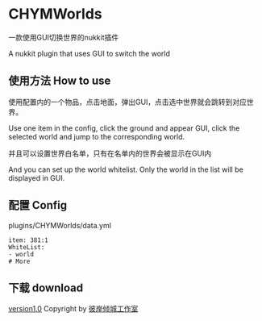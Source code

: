# CHYMWorlds

一款使用GUI切换世界的nukkit插件  

A nukkit plugin that uses GUI to switch the world
## 使用方法 How to use
使用配置内的一个物品，点击地面，弹出GUI，点击选中世界就会跳转到对应世界。

Use one item in the config, click the ground and appear GUI, click the selected world and jump to the corresponding world.  

并且可以设置世界白名单，只有在名单内的世界会被显示在GUI内

And you can set up the world whitelist. Only the world in the list will be displayed in GUI.
## 配置 Config
plugins/CHYMWorlds/data.yml
```
item: 381:1 
WhiteList:
- world
# More
```
## 下载 download
[version1.0](https://github.com/BAQCStudio/CHYMWorlds/releases/download/v1.0/CHYMWorlds.jar) 
Copyright by [彼岸倾城工作室](https://baqcstudio.github.io/home) 

 
